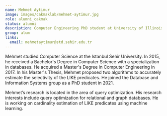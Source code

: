 ```yaml
---
name: Mehmet Aytimur
image: images/cakmaklab/mehmet-aytimur.jpg
role: alumni_cakmak
status: alumni
description: Computer Engineering PhD student at University of Illinois Urbana-Champaign, IL
group: alum
links:
  email: mehmetaytimur@std.sehir.edu.tr
---
```


Mehmet studied Computer Science at the Istanbul Sehir University.  In 2015,  he received a Bachelor's Degree in Computer Science with a specialization in databases. He acquired a Master's Degree in Computer Engineering in 2017. In his Master's Thesis, Mehmet proposed two algorithms to accurately estimate the selectivity of the LIKE predicates. He joined the Database and Information Systems group as a PhD student in 2021.

Mehmet’s research is located in the area of query optimization. His research interests include query optimization for relational and graph databases. He is working on cardinality estimation of LIKE predicates using machine learning.
